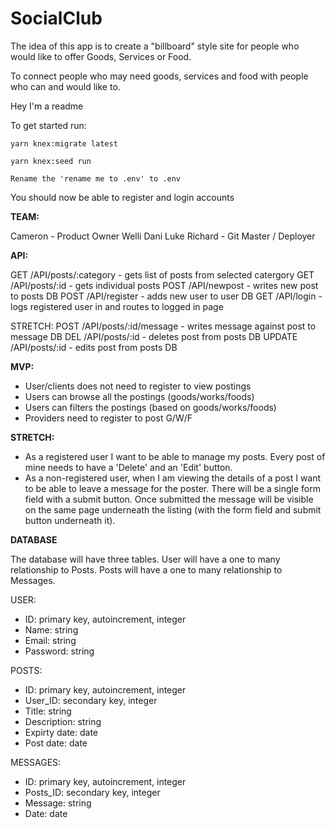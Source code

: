 # SocialClub
The idea of this app is to create a "billboard" style site for people who would like to offer Goods, Services or Food. 

To connect people who may need goods, services and food with people who can and would like to.

Hey I'm a readme

To get started run:
```
yarn knex:migrate latest
```
```
yarn knex:seed run
```
```
Rename the 'rename me to .env' to .env
```

You should now be able to register and login accounts

<strong>TEAM:</strong>

Cameron - Product Owner
Welli
Dani
Luke
Richard - Git Master / Deployer

<strong>API:</strong>

GET /API/posts/:category - gets list of posts from selected catergory
GET /API/posts/:id - gets individual posts
POST /API/newpost - writes new post to posts DB
POST /API/register - adds new user to user DB
GET /API/login - logs registered user in and routes to logged in page

STRETCH:
POST /API/posts/:id/message - writes message against post to message DB
DEL /API/posts/:id - deletes post from posts DB
UPDATE /API/posts/:id - edits post from posts DB 

<strong>MVP:</strong>

- User/clients does not need to register to view postings
- Users can browse all the postings (goods/works/foods)
- Users can filters the postings (based on goods/works/foods)
- Providers need to register to post G/W/F

<strong>STRETCH:</strong>

- As a registered user I want to be able to manage my posts. Every post of mine needs to have a 'Delete' and an 'Edit' button.
- As a non-registered user, when I am viewing the details of a post I want to be able to leave a message for the poster. There will be a single form field with a submit button. Once submitted the message will be visible on the same page underneath the listing (with the form field and submit button underneath it).

<strong>DATABASE</strong>

The database will have three tables.
User will have a one to many relationship to Posts.
Posts will have a one to many relationship to Messages.

USER:
- ID: primary key, autoincrement, integer
- Name: string
- Email: string
- Password: string

POSTS:
- ID: primary key, autoincrement, integer
- User_ID: secondary key, integer
- Title: string
- Description: string
- Expirty date: date
- Post date: date

MESSAGES:
- ID: primary key, autoincrement, integer
- Posts_ID: secondary key, integer
- Message: string
- Date: date
